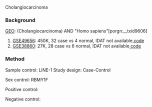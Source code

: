 Cholangiocarcinoma 

### Background
[GEO](https://www.ncbi.nlm.nih.gov/gds):  (Cholangiocarcinoma) AND "Homo sapiens"[porgn:__txid9606] 

1. [GSE49656](https://www.ncbi.nlm.nih.gov/geo/query/acc.cgi?acc=GSE49656): 450K, 32 case vs 4 normal, IDAT not available[ code](https://github.com/Shicheng-Guo/GEO/tree/master/GSE49656)
2. [GSE38860](https://www.ncbi.nlm.nih.gov/geo/query/acc.cgi?acc=GSE38860): 27K, 28 case vs 6 normal, IDAT not available[ code](https://github.com/Shicheng-Guo/GEO/tree/master/GSE38860)


### Method

Sample control: LINE-1
Study design: Case-Control

Sex control: RBMY1F

Positive control:

Negative control:
